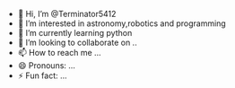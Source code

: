 - 👋 Hi, I’m @Terminator5412
- 👀 I’m interested in astronomy,robotics and programming 
- 🌱 I’m currently learning python
- 💞️ I’m looking to collaborate on ..
- 📫 How to reach me ...
- 😄 Pronouns: ...
- ⚡ Fun fact: ...

<!---
Terminator5412/Terminator5412 is a ✨ special ✨ repository because its `README.md` (this file) appears on your GitHub profile.
You can click the Preview link to take a look at your changes.
--->
